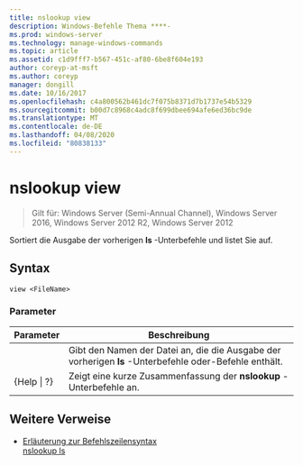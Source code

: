 ```yaml
---
title: nslookup view
description: Windows-Befehle Thema ****-
ms.prod: windows-server
ms.technology: manage-windows-commands
ms.topic: article
ms.assetid: c1d9fff7-b567-451c-af80-6be8f604e193
author: coreyp-at-msft
ms.author: coreyp
manager: dongill
ms.date: 10/16/2017
ms.openlocfilehash: c4a800562b461dc7f075b8371d7b1737e54b5329
ms.sourcegitcommit: b00d7c8968c4adc8f699dbee694afe6ed36bc9de
ms.translationtype: MT
ms.contentlocale: de-DE
ms.lasthandoff: 04/08/2020
ms.locfileid: "80838133"
---
```

# <a name="nslookup-view"></a>nslookup view

>Gilt für: Windows Server (Semi-Annual Channel), Windows Server 2016, Windows Server 2012 R2, Windows Server 2012

Sortiert die Ausgabe der vorherigen **ls** -Unterbefehle und listet Sie auf.  
## <a name="syntax"></a>Syntax  
```  
view <FileName>  
```  
### <a name="parameters"></a>Parameter  

|    Parameter    |                                            Beschreibung                                            |
|-----------------|---------------------------------------------------------------------------------------------------|
|   <FileName>    | Gibt den Namen der Datei an, die die Ausgabe der vorherigen **ls** -Unterbefehle oder-Befehle enthält. |
| {Help &#124; ?} |                       Zeigt eine kurze Zusammenfassung der **nslookup** -Unterbefehle an.                       |

## <a name="additional-references"></a>Weitere Verweise  
- [Erläuterung zur Befehlszeilensyntax](command-line-syntax-key.md)  
[nslookup ls](nslookup-ls.md)  
